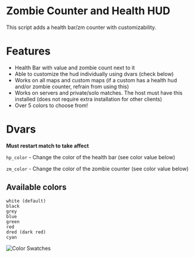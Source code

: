 # Zombie Counter and Health HUD
This script adds a health bar/zm counter with customizability.

# Features
* Health Bar with value and zombie count next to it
* Able to customize the hud individually using dvars (check below)
* Works on all maps and custom maps (if a custom has a health hud and/or zombie counter, refrain from using this)
* Works on servers and private/solo matches. The host must have this installed (does not require extra installation for other clients)
* Over 5 colors to choose from!

# Dvars

**Must restart match to take affect**

`hp_color` - Change the color of the health bar (see color value below)

`zm_color` - Change the color of the zombie counter (see color value below)

## Available colors
```
white (default)
black
grey
blue
green
red
dred (dark red)
cyan
```

![Color Swatches](https://cdn.discordapp.com/attachments/1073741846028754954/1096235389536174211/hud_colors.png)
